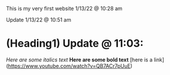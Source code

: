 This is my very first website 1/13/22 @ 10:28 am

Update 1/13/22 @ 10:51 am

# (Heading1) Update @ 11:03:
*Here are some italics text*
**Here are some bold text**
[here is a link] (https://www.youtube.com/watch?v=QB7ACr7pUuE) 
